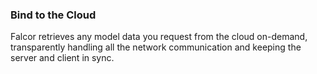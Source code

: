 ### Bind to the Cloud

Falcor retrieves any model data you request from the cloud on-demand, transparently handling all the network communication and keeping the server and client in sync.
